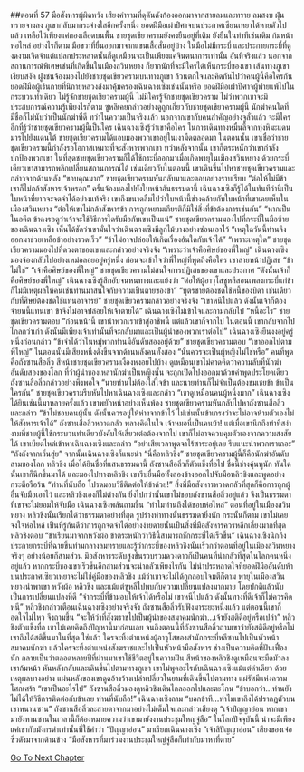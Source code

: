 ##ตอนที่ 57 มือสังหารผู้ผิดหวัง
เสียงคำรามที่ดุดันดังก้องออกมาจากสายลมและทราย
ลมสงบ ฝุ่นทรายจางลง ภูเขากลับมากระจ่างใสอีกครั้งหนึ่ง
ยอดฝีมือเผ่าปีศาจบนประกาศเซียนเหยาได้หายตัวไปแล้ว เหลือไว้เพียงแค่กองเลือดบนพื้น
ชายชุดเขียวครามยังคงยืนอยู่ที่เดิม ยังยืนในท่าทีเช่นเดิม ก้มหน้าห่อไหล่ อย่างไรก็ตาม มือขวาที่ยื่นออกมาจากแขนเสื้อสั่นอยู่บ้าง
ในมือไม่มีกระบี่ และประกายกระบี่ที่ดูงดงามเจิดจ้าแต่แปลกประหลาดนั้นก็ดูเหมือนจะเป็นเพียงแค่จินตนาการเท่านั้น
อันที่จริงแล้ว นอกจากสถานการณ์พิเศษเช่นที่เกิดขึ้นในเมืองสวินหยาง ก็ยากนักที่จะมีใครได้เห็นกระบี่ของเขา
เส้นทางภูเขาเงียบสงัด ฝูงชนจ้องมองไปยังชายชุดเขียวครามบนทางภูเขา ล้วนตกใจและคิดกันไปว่าคนผู้นี้คือใครกัน ยอดฝีมือผู้เร้นกายที่นิกายหลวงส่งมาคุ้มครองเฉินฉางเซิงเช่นนั้นหรือ
ยอดฝีมือเผ่าปีศาจผู้พ่ายแพ้ไปในกระบวนท่าเดียว ไม่รู้จักชายชุดเขียวครามผู้นี้
ไม่มีใครรู้จักชายชุดเขียวคราม ไม่ว่าพวกเขาจะมีประสบการณ์ความรู้เพียงไรก็ตาม
ซูหลีเคยกล่าวอย่างดูถูกเกี่ยวกับชายชุดเขียวครามผู้นี้ นักฆ่าคนใดที่มีชื่อก็ไม่นับว่าเป็นนักฆ่าที่ดี
ทว่าในความเป็นจริงแล้ว นอกจากเขากับคนสำคัญอย่างจูลั่วแล้ว จะมีใครอีกที่รู้ว่าชายชุดเขียวครามผู้นี้เป็นใคร
เฉินฉางเซิงรู้ว่าเขาคือใคร
ในการเดินทางหมื่นลี้จากทุ่งหิมะแดนมารไปยังแดนใต้ ชายชุดเขียวครามได้แอบมองพวกเขาอยู่ในเงามืดตลอดมา ในตอนนั้น เขาเชื่อว่าชายชุดเขียวครามนี้กำลังรอโอกาสเหมาะที่จะสังหารพวกเขา ทว่าหลังจากนั้น เขาก็ตระหนักว่าเขากำลังปกป้องพวกเขา ในที่สุดชายชุดเขียวครามก็ได้ใช้กระบี่ออกมาเมื่อเกิดพายุในเมืองสวินหยาง ด้วยกระบี่เดียวเขาสามารถพลิกเปลี่ยนสถานการณ์ได้
เช่นเดียวกับในตอนนี้
เขาเดินขึ้นไปหาชายชุดเขียวครามและกล่าวจากด้านหลัง “ขอบคุณมาก”
ชายชุดเขียวครามหันกลับมาและตอบอย่างราบเรียบ “ต่อให้ไม่มีข้า เขาก็ไม่กล้าสังหารเจ้าหรอก”
ครั้นจ้องมองไปยังใบหน้าอันธรรมดานี้ เฉินฉางเซิงก็รู้ได้ในทันทีว่านี่เป็นใบหน้าที่ยากจะจดจำได้อย่างแท้จริง เขาถึงขนาดลืมไปว่าใบหน้านี้ช่างคล้ายกับใบหน้าที่เขาเคยเห็นในเมืองสวินหยาง
“ต่อให้เขาไม่กล้าสังหารข้า การถูกหยามเกียรติก็มิใช่สิ่งที่ข้าต้องการเช่นกัน”
“หากเป็นในอดีต ข้าคงรอดูว่าเจ้าจะใช้วิธีการใดรับมือกับเขาเป็นแน่”
ชายชุดเขียวครามมองไปที่กระบี่ในมือซ้ายของเฉินฉางเซิง เห็นได้ชัดว่าเขามั่นใจว่าเฉินฉางเซิงมีลูกไม้บางอย่างซ่อนเอาไว้
“เหตุใดวันนี้ท่านจึงออกมาช่วยเหลือข้าอย่างรวดเร็ว”
“ข้าไม่อาจปล่อยให้เกิดเรื่องอันใดกับเจ้าได้”
“เพราะเหตุใด”
ชายชุดเขียวครามมองไปที่ดวงตาของเขาและกล่าวอย่างจริงจัง “เพราะว่าเจ้าคือศิษย์ของพี่ใหญ่”
เฉินฉางเซิงมองจ้องกลับไปอย่างเหม่อลอยอยู่ครู่หนึ่ง ก่อนจะเข้าใจว่าพี่ใหญ่ที่พูดถึงคือใคร เขาส่ายหน้าปฏิเสธ “ข้าไม่ใช่”
“เจ้าคือศิษย์ของพี่ใหญ่” ชายชุดเขียวครามไม่สนใจการปฏิเสธของเขาและประกาศ “ดังนั้นเจ้าก็คือศิษย์ของพี่ใหญ่”
เฉินฉางเซิงรู้สึกอับจนหนทางและแย้งว่า “ต่อให้ผู้อาวุโสซูหลีสอนเพลงกระบี่แก่ข้า ก็ไม่มีเหตุผลให้คนเช่นท่านมาสนใจกับความเป็นตายของข้า”
“บุตรชายต้องชดใช้หนี้ของบิดา เช่นเดียวกับที่ศิษย์ต้องชดใช้แทนอาจารย์”
ชายชุดเขียวครามกล่าวอย่างจริงจัง “เขาหนีไปแล้ว ดังนั้นเจ้าก็ต้องจ่ายหนี้แทนเขา ข้าจึงไม่อาจปล่อยให้เจ้าตายได้”
เฉินฉางเซิงไม่เข้าใจและถามกลับไป “หนี้อะไร”
ชายชุดเขียวครามตอบ “ก่อนหน้านี้ เขานำพวกเราเข้าสู่อาชีพนี้ แต่แล้วเขาก็จากไป ในตอนนี้ เขากลับจากไปไกลกว่าเก่า ดังนั้นมีเพียงเจ้าเท่านั้นที่จะกลับมาและเป็นผู้นำของพวกเราต่อไป”
เฉินฉางเซิงยืนงงอยู่ครู่หนึ่งก่อนกล่าว “ข้าจำได้ว่าในหมู่พวกท่านมีอันดับสองอยู่ด้วย”
ชายชุดเขียวครามตอบ “เขาออกไปตามพี่ใหญ่”
ในตอนนั้นมีเสียงหนึ่งดังขึ้นจากด้านหลังคนทั้งสอง
“นั่นควรจะเป็นผู้หญิงไม่ใช่หรือ”
คนที่พูดคือถังซานสือลิ่ว
สีหน้าชายชุดเขียวครามเงื่องหงอยไปบ้าง ดูเหมือนเขาไม่คาดคิดว่าความลับที่นักฆ่าอันดับสองของโลก ที่ว่าผู้นำของเหล่านักฆ่าเป็นหญิงนั้น จะถูกเปิดโปงออกมาด้วยคำพูดประโยคเดียว
ถังซานสือลิ่วกล่าวอย่างพึงพอใจ “นายท่านไม่ต้องใส่ใจข้า และนายท่านก็ไม่จำเป็นต้องชมเชยข้า ข้าเป็นใครกัน”
ชายชุดเขียวครามรีบหันไปหาเฉินฉางเซิงและกล่าว “เขาดูเหมือนคนผู้หนึ่งมาก”
เฉินฉางเซิงได้ยินเช่นนี้มาหลายครั้งแล้ว เขาพยักหน้าอย่างเห็นพ้อง
ชายชุดเขียวครามหันกลับไปหาถังซานสือลิ่วและกล่าว “ข้าไม่ชอบคนผู้นั้น ดังนั้นควรอยู่ให้ห่างจากข้าไว้ ไม่เช่นนั้นข้าเกรงว่าจะไม่อาจห้ามตัวเองไม่ให้สังหารเจ้าได้”
ถังซานสือลิ่วหวาดกลัว พลางคิดในใจ เจ้าหมอนี่เป็นคนบ้า! แต่เมื่อเขานึกถึงท่าทีสง่างามที่ชายผู้นี้ใช้กระบวนท่าเดียวบังคับให้เสี่ยวเต๋อต้องจากไป เขาก็ไม่อาจควบคุมตัวเองจากความสงสัยได้ เขาเบียดไหล่เข้าหาเฉินฉางเซิงและกล่าว “อย่าเสียเวลาพูดจาไร้สาระอยู่เลย รีบแนะนำพวกเราเถอะ”
“ถังถังจากเวิ่นสุ่ย” จากนั้นเฉินฉางเซิงก็แนะนำ “นี่คือหลิวชิง”
ชายชุดเขียวครามผู้นี้ก็คือนักฆ่าอันดับสามของโลก หลิวชิง
เมื่อได้ยินชื่อที่แสนธรรมดานี้ ถังซานสือลิ่วก็ตัวแข็งทื่อไป ชื่อนี้ช่างคุ้นหูนัก
ทันใดนั้นเขาก็นึกขึ้นมาได้ และมองไปทางหลิวชิง เขารีบยื่นมือทั้งสองข้างออกไปจับมือหลิวชิงและพูดอย่างกระตือรือร้น “ท่านที่นับถือ โปรดมอบวิธีติดต่อให้ข้าด้วย!”
สิ่งที่มือสังหารหวาดกลัวที่สุดก็คือการถูกผู้อื่นจับมือเอาไว้ และหลิวชิงเองก็ไม่ต่างกัน ยิ่งไปกว่านั้นเขาไม่ชอบถังซานสือลิ่วอยู่แล้ว จึงเป็นธรรมดาที่เขาจะไม่ยอมให้จับมือ
เฉินฉางเซิงพลันถามขึ้น “ทำไมท่านถึงได้ชอบห่อไหล่”
ตอนที่อยู่ในเมืองสวินหยาง หลิวชิงนั้นเรียกได้ว่าธรรมดาอย่างที่สุด รูปร่างท่าทางนั้นธรรมดายิ่งนัก กระนั้นก็ตาม เขาไม่เคยจงใจห่อไหล่
เป็นที่รู้กันดีว่าการถูกจดจำได้อย่างง่ายดายนั้นเป็นสิ่งที่มือสังหารควรหลีกเลี่ยงมากที่สุด
หลิวชิงตอบ “ข้าเรียนมาจากหวังผ้อ ข้าตระหนักว่าวิธีนี้สามารถชักกระบี่ได้เร็วขึ้น”
เฉินฉางเซิงนึกถึงประกายกระบี่ที่ฉายขึ้นท่ามกลางลมทรายและรู้ว่ากระบี่ของหลิวชิงนั้นเร็วกว่าตอนที่อยู่ในเมืองสวินหยางจริงๆ อย่างน้อยก็สามส่วน
มือสังหารระดับสูงขั้นรวบรวมดวงดาวก็เป็นคนที่น่ากลัวที่สุดในโลกคนหนึ่งอยู่แล้ว หากกระบี่ของเขาเร็วขึ้นอีกสามส่วนจะน่ากลัวเพียงไรกัน
ไม่น่าประหลาดใจที่ยอดฝีมืออันดับห้าบนประกาศเซียวเหยาจะไม่ใช่คู่มือของหลิวชิง แม้ว่าเขาจะไม่ได้ถูกลอบโจมตีก็ตาม
พายุในเมืองสวินหยางนำพาเขา หวังผ้อ หลิวชิง และแม้แต่ซูหลีไปพบกับความเปลี่ยนแปลงมากมาย โดยปกติแล้วนับเป็นการเปลี่ยนแปลงที่ดี
“จำกระบี่ที่ข้ามอบให้เจ้าได้หรือไม่ เขาหนีไปแล้ว ดังนั้นทางที่ดีเจ้าก็ไม่ควรคิดหนี” หลิวชิงกล่าวเตือนเฉินฉางเซิงอย่างจริงจัง
ถังซานสือลิ่วรับฟังมาระยะหนึ่งแล้ว แต่ตอนนี้เขาก็อดใจไม่ไหว จึงถามขึ้น “จะให้ว่าที่สังฆราชไปเป็นผู้นำของสมาคมนักฆ่า...เจ้ายังสติดีอยู่หรือเปล่า”
หลิวชิงตัวแข็งทื่อ เขาไม่เคยคิดถึงปัญหานี้มาก่อนเลย จนถึงตอนนี้ที่ถังซานสือลิ่วถามเขาว่ายังสติดีอยู่หรือไม่ เขาถึงได้สติขึ้นมาในที่สุด
ใช่แล้ว ใครจะทิ้งตำแหน่งผู้อาวุโสของสำนักกระบี่หลีซานไปเป็นหัวหน้าสมาคมนักฆ่า
แล้วใครจะทิ้งตำแหน่งสังฆราชและไปเป็นหัวหน้ามือสังหาร
ช่างเป็นความคิดที่ฝันเฟื่องนัก
กลายเป็นว่าตลอดหลายปีที่ผ่านมาเขาใช้ชีวิตอยู่ในความฝัน
สีหน้าของหลิวชิงดูเหมือนจะมืดมัวลง เขาก้มหน้า หันหลังกลับและเดินขึ้นไปตามทางภูเขา
เขาไม่พูดอะไรกับเฉินฉางเซิงแม้แต่คำเดียว
ด้วยเหตุผลบางอย่าง แผ่นหลังของเขาดูดอ้างว้างเปล่าเปลี่ยวในยามที่เดินขึ้นไปตามทาง แผ่รัศมีแห่งความโศกเศร้า
“เขาเป็นอะไรไป”
ถังซานสือลิ่วมองดูหลิวชิงเดินไกลออกไปและตะโกน “ข้าบอกว่า...ท่านยังไม่ได้ให้วิธีการติดต่อกับข้าเลย ท่านที่นับถือ!”
เฉินฉางเซิงถาม “บอกข้าที...ทำไมเขาถึงได้ปรากฏตัวบนเขาหนานซาน”
ถังซานสือลิ่วละสายตาจากมาอย่างไม่เต็มใจและกล่าวเสียงดุ “เจ้าปัญญาอ่อน หากเขามายังหานซานในเวลานี้ก็ต้องหมายความว่าเขามายังงานประชุมใหญ่จู่สือ”
ในโลกปัจจุบันนี้ น่าจะมีเพียงแค่เขากับมังกรดำเท่านั้นที่ใช้คำว่า “ปัญญาอ่อน” มาเรียกเฉินฉางเซิง
“เจ้าสิปัญญาอ่อน” เสียงของเจ๋อซิ่วดังมาจากด้านข้าง “มือสังหารที่มาร่วมงานประชุมใหญ่จู่สือก็เท่ากับมาหาที่ตาย”


[Go To Next Chapter]( ./567.md)